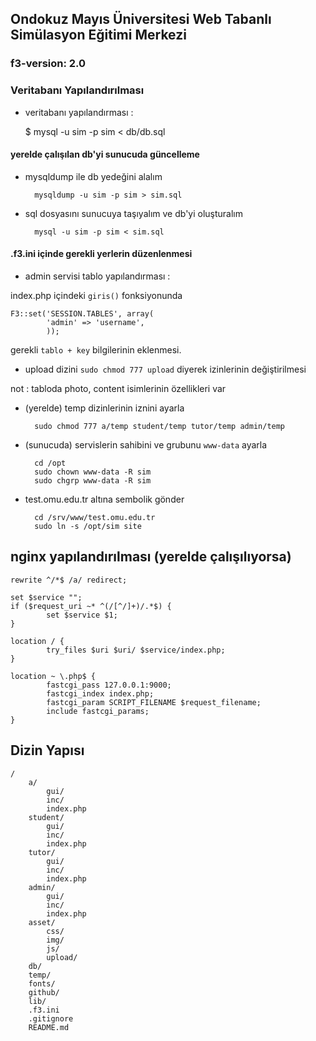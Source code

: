 ## Ondokuz Mayıs Üniversitesi Web Tabanlı Simülasyon Eğitimi Merkezi

### f3-version: 2.0

### Veritabanı Yapılandırılması

- veritabanı yapılandırması :

    $ mysql -u sim -p sim < db/db.sql

#### yerelde çalışılan db'yi sunucuda güncelleme

- mysqldump ile db yedeğini alalım

        mysqldump -u sim -p sim > sim.sql

- sql dosyasını sunucuya taşıyalım ve db'yi oluşturalım

        mysql -u sim -p sim < sim.sql

#### .f3.ini içinde gerekli yerlerin düzenlenmesi

- admin servisi tablo yapılandırması :

index.php içindeki `giris()` fonksiyonunda

	F3::set('SESSION.TABLES', array(
			'admin' => 'username',
			));

gerekli `tablo + key` bilgilerinin eklenmesi.

- upload dizini `sudo chmod 777 upload` diyerek izinlerinin değiştirilmesi

not : tabloda photo, content isimlerinin özellikleri var


- (yerelde) temp dizinlerinin iznini ayarla

    	sudo chmod 777 a/temp student/temp tutor/temp admin/temp

- (sunucuda) servislerin sahibini ve grubunu `www-data` ayarla

        cd /opt
        sudo chown www-data -R sim
        sudo chgrp www-data -R sim

- test.omu.edu.tr altına sembolik gönder

        cd /srv/www/test.omu.edu.tr
        sudo ln -s /opt/sim site


## nginx yapılandırılması (yerelde çalışılıyorsa)

    rewrite ^/*$ /a/ redirect;

    set $service "";
    if ($request_uri ~* ^(/[^/]+)/.*$) {
	        set $service $1;
	}

	location / {
	        try_files $uri $uri/ $service/index.php;
	}

	location ~ \.php$ {
	        fastcgi_pass 127.0.0.1:9000;
	        fastcgi_index index.php;
	        fastcgi_param SCRIPT_FILENAME $request_filename;
	        include fastcgi_params;
	}


## Dizin Yapısı

    /
        a/
            gui/
            inc/
            index.php
        student/
            gui/
            inc/
            index.php
        tutor/
            gui/
            inc/
            index.php
        admin/
            gui/
            inc/
            index.php
        asset/
            css/
            img/
            js/
            upload/
        db/
        temp/
        fonts/
        github/
        lib/
        .f3.ini
        .gitignore
        README.md


